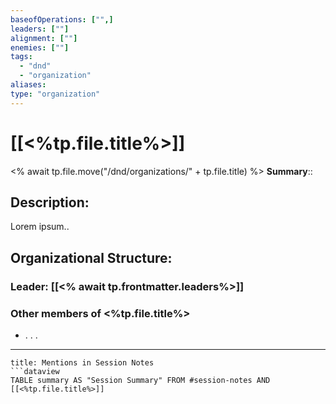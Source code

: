 ```yaml
---
baseofOperations: ["",]
leaders: [""]
alignment: [""]
enemies: [""]
tags:
  - "dnd"
  - "organization"
aliases:
type: "organization"
---
```

# [[<%tp.file.title%>]]
<% await tp.file.move("/dnd/organizations/" + tp.file.title) %>
**Summary**:: 

## Description:
Lorem ipsum..

## Organizational Structure:

### Leader: [[<% await tp.frontmatter.leaders%>]]

### Other members of <%tp.file.title%>
* . . .



---
```ad-example
title: Mentions in Session Notes
```dataview
TABLE summary AS "Session Summary" FROM #session-notes AND [[<%tp.file.title%>]]
```